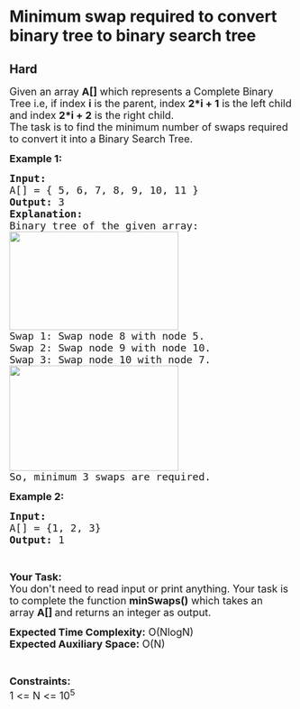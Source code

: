 # Minimum swap required to convert binary tree to binary search tree
## Hard 
<div class="problem-statement">
                <p></p><p><span style="font-size:18px">Given an array&nbsp;<strong>A[]</strong>&nbsp;which represents&nbsp;a&nbsp;Complete Binary Tree i.e, if index <strong>i</strong> is the parent, index <strong>2*i + 1</strong> is the left child and index <strong>2*i + 2</strong> is the right child.<br>
The task is to find the minimum number of swaps required to convert it into a Binary Search Tree.&nbsp;</span></p>

<p><span style="font-size:18px"><strong>Example 1:</strong></span></p>

<pre><span style="font-size:18px"><strong>Input:
</strong>A[] = { 5, 6, 7, 8, 9, 10, 11 }
<strong>Output: </strong>3
<strong>Explanation:</strong> 
Binary tree of the given array:
<img alt="" src="https://media.geeksforgeeks.org/img-practice/btree-1646375730.png" style="height:175px; width:300px" class="img-responsive">
Swap 1: Swap node 8 with node 5.
Swap 2: Swap node 9 with node 10.
Swap 3: Swap node 10 with node 7.
<img alt="" src="https://media.geeksforgeeks.org/img-practice/btreex-1646375822.png" style="height:187px; width:300px" class="img-responsive">
So, minimum 3 swaps are required.</span></pre>

<p><span style="font-size:18px"><strong>Example 2:</strong></span></p>

<pre><span style="font-size:18px"><strong>Input: 
</strong>A[] = {1, 2, 3}
<strong>Output: </strong>1
</span></pre>

<p>&nbsp;</p>

<p><span style="font-size:18px"><strong>Your Task:&nbsp;&nbsp;</strong><br>
You don't need to read input or print anything. Your task is to complete the function <strong>minSwaps</strong><strong>()</strong>&nbsp;which takes an array&nbsp;<strong>A[]&nbsp;</strong>and returns an integer as output.</span></p>

<p><span style="font-size:18px"><strong>Expected Time Complexity:</strong> O(NlogN)<br>
<strong>Expected Auxiliary Space:</strong> O(N)</span></p>

<p>&nbsp;</p>

<p><span style="font-size:18px"><strong>Constraints:</strong><br>
1 &lt;= N&nbsp;&lt;= 10<sup>5</sup></span></p>
 <p></p>
            </div>